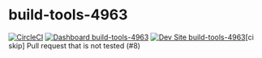 # build-tools-4963

[![CircleCI](https://circleci.com/gh/pantheon-ci-bot/build-tools-4963.svg?style=shield)](https://circleci.com/gh/pantheon-ci-bot/build-tools-4963)
[![Dashboard build-tools-4963](https://img.shields.io/badge/dashboard-build_tools_4963-yellow.svg)](https://dashboard.pantheon.io/sites/afa45acf-2215-4374-83a9-894072a93e70#dev/code)
[![Dev Site build-tools-4963](https://img.shields.io/badge/site-build_tools_4963-blue.svg)](http://dev-build-tools-4963.pantheonsite.io/)[ci skip] Pull request that is not tested (#8)
